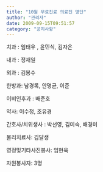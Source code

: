 ```yaml
---
title: "10월 무료진료 의료진 명단"
author: "관리자"
date: 2009-09-15T09:51:57
category: "공지사항"
---
```


치과 : 임태우 , 윤민식, 김자은

내과 : 정재일

외과 : 김봉수

한방과: 남경록, 안명균, 이준

이비인후과 : 배준호

약사: 이수정, 조유경

간호사/치위생사 : 박선영, 김미숙, 배경미

물리치료사: 김달생

영정및기타사진봉사: 임현욱

자원봉사자: 3명
